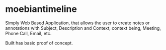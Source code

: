 # moebiantimeline

Simply Web Based Application, that allows the user to create notes or annotations with Subject, Description and Context, context being,
Meeting, Phone Call, Email, etc. 

Built has basic proof of concept.
